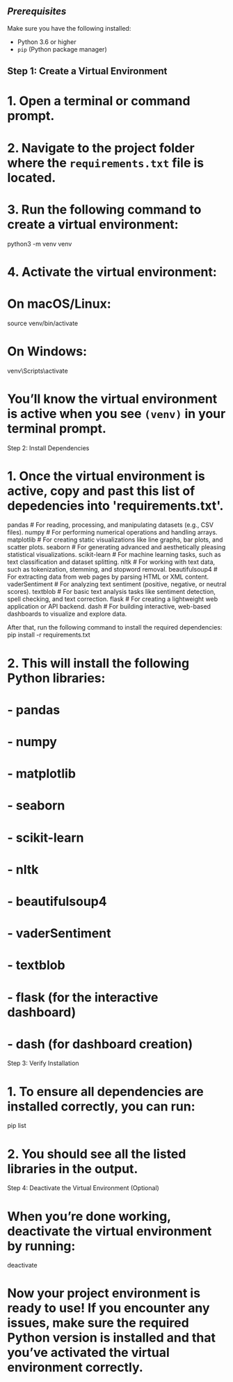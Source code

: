 ## *****Prerequisites*****

Make sure you have the following installed:
- Python 3.6 or higher
- `pip` (Python package manager)

## Step 1: Create a Virtual Environment

# 1. Open a terminal or command prompt.
# 2. Navigate to the project folder where the `requirements.txt` file is located.
# 3. Run the following command to create a virtual environment:
python3 -m venv venv

# 4. Activate the virtual environment:
#    On macOS/Linux:
source venv/bin/activate

#    On Windows:
venv\Scripts\activate

# You’ll know the virtual environment is active when you see `(venv)` in your terminal prompt.

Step 2: Install Dependencies
# 1. Once the virtual environment is active, copy and past this list of depedencies into 'requirements.txt'.

pandas               # For reading, processing, and manipulating datasets (e.g., CSV files).
numpy                # For performing numerical operations and handling arrays.
matplotlib           # For creating static visualizations like line graphs, bar plots, and scatter plots.
seaborn              # For generating advanced and aesthetically pleasing statistical visualizations.
scikit-learn         # For machine learning tasks, such as text classification and dataset splitting.
nltk                 # For working with text data, such as tokenization, stemming, and stopword removal.
beautifulsoup4       # For extracting data from web pages by parsing HTML or XML content.
vaderSentiment       # For analyzing text sentiment (positive, negative, or neutral scores).
textblob             # For basic text analysis tasks like sentiment detection, spell checking, and text correction.
flask                # For creating a lightweight web application or API backend.
dash                 # For building interactive, web-based dashboards to visualize and explore data.


After that, run the following command to install the required dependencies:
pip install -r requirements.txt

# 2. This will install the following Python libraries:
#    - pandas
#    - numpy
#    - matplotlib
#    - seaborn
#    - scikit-learn
#    - nltk
#    - beautifulsoup4
#    - vaderSentiment
#    - textblob
#    - flask (for the interactive dashboard)
#    - dash (for dashboard creation)

Step 3: Verify Installation
# 1. To ensure all dependencies are installed correctly, you can run:
pip list

# 2. You should see all the listed libraries in the output.

Step 4: Deactivate the Virtual Environment (Optional)
# When you’re done working, deactivate the virtual environment by running:
deactivate

# Now your project environment is ready to use! If you encounter any issues, make sure the required Python version is installed and that you’ve activated the virtual environment correctly.
